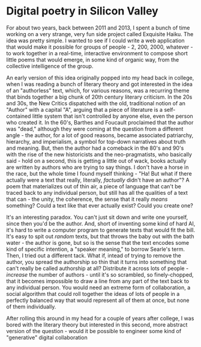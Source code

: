 # Digital poetry in Silicon Valley

For about two years, back between 2011 and 2013, I spent a bunch of time working on a very strange, very fun side project called Exquisite Haiku. The idea was pretty simple. I wanted to see if I could write a web application that would make it possible for groups of people - 2, 200, 2000, whatever - to work together in a real-time, interactive environment to compose short little poems that would emerge, in some kind of organic way, from the collective intelligence of the group.

An early version of this idea originally popped into my head back in college, when I was reading a bunch of literary theory and got interested in the idea of an "authorless" text, which, for various reasons, was a recurring theme that binds together a big chunk of 20th century literary criticism. In the 20s and 30s, the New Critics dispatched with the old, traditional notion of an "Author" with a capital "A", arguing that a piece of literature is a self-contained little system that isn't controlled by anyone else, even the person who created it. In the 60's, Barthes and Foucault proclaimed that the author was "dead," although they were coming at the question from a different angle - the author, for a lot of good reasons, became associated patriarchy, hierarchy, and imperialism, a symbol for top-down narratives about truth and meaning. But, then the author had a comeback in the 80's and 90's with the rise of the new historicists and the neo-pragmatists, who basically said - hold on a second, this is getting a little out of wack, books actually are written by authors who are trying to say things. I don't have a horse in the race, but the whole time I found myself thinking - "Ha! But what if there actually were a text that really, literally, _factually_ didn't have an author"? A poem that materializes out of thin air, a piece of language that can't be traced back to any individual person, but still has all the qualities of a text that can - the unity, the coherence, the sense that it really _means_ something? Could a text like that ever actually exist? Could you create one?

It's an interesting paradox. You can't just sit down and write one yourself, since then you'd be the author. And, short of inventing some kind of hard AI, it's hard to write a computer program to generate texts that would fit the bill. It's easy to spit out _random_ texts, but that throws the baby out with the bath water - the author is gone, but so is the sense that the text encodes some kind of specific intention, a "speaker meaning," to borrow Searle's term. Then, I tried out a different tack. What if, intead of trying to remove the author, you spread the authorship so thin that it turns into something that can't really be called authorship at all? Distribute it across lots of people - _increase_ the number of authors - until it's so scrambled, so finely-chopped, that it becomes impossible to draw a line from any part of the text back to any individual person. You would need an extreme form of collaboration, a social algorithm that could roll together the ideas of lots of people in a perfectly balanced way that would represent all of them at once, but none of them individually.

After rolling this around in my head for a couple of years after college, I was bored with the literary theory but interested in this second, more abstract version of the question - would it be possible to engineer some kind of "generative" digital collaboration




